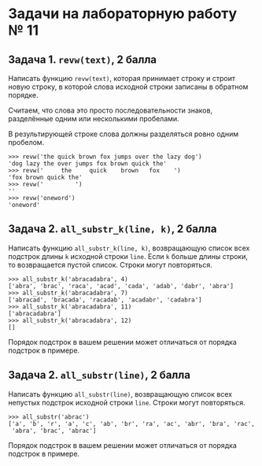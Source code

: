 # Задачи на лабораторную работу № 11

## Задача 1. `revw(text)`, 2 балла

Написать функцию `revw(text)`, которая принимает строку и строит новую строку,
в которой слова исходной строки записаны в обратном порядке.

Считаем, что слова это просто последовательности знаков, разделённые одним
или несколькими пробелами.

В результирующей строке слова должны разделяться ровно одним пробелом.

    >>> revw('the quick brown fox jumps over the lazy dog')
    'dog lazy the over jumps fox brown quick the'
    >>> revw('     the     quick    brown   fox    ')
    'fox brown quick the'
    >>> revw('         ')
    ''
    >>> revw('oneword')
    'oneword'

## Задача 2. `all_substr_k(line, k)`, 2 балла

Написать функцию `all_substr_k(line, k)`, возвращающую список всех подстрок
длины `k` исходной строки `line`. Если `k` больше длины строки, то возвращается
пустой список. Строки могут повторяться.

    >>> all_substr_k('abracadabra', 4)
    ['abra', 'brac', 'raca', 'acad', 'cada', 'adab', 'dabr', 'abra']
    >>> all_substr_k('abracadabra', 7)
    ['abracad', 'bracada', 'racadab', 'acadabr', 'cadabra']
    >>> all_substr_k('abracadabra', 11)
    ['abracadabra']
    >>> all_substr_k('abracadabra', 12)
    []

Порядок подстрок в вашем решении может отличаться от порядка подстрок в примере.

## Задача 2. `all_substr(line)`, 2 балла

Написать функцию `all_substr(line)`, возвращающую список всех непустых подстрок
исходной строки `line`. Строки могут повторяться.

    >>> all_substr('abrac')
    ['a', 'b', 'r', 'a', 'c', 'ab', 'br', 'ra', 'ac', 'abr', 'bra', 'rac',
     'abra', 'brac', 'abrac']

Порядок подстрок в вашем решении может отличаться от порядка подстрок в примере.
